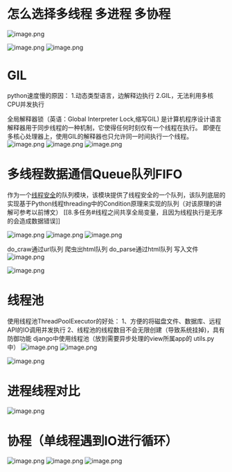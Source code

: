 # 怎么选择多线程 多进程 多协程
![image.png](https://gitee.com/sinoeast/imgs/raw/master/20230222153312.png)

![image.png](https://gitee.com/sinoeast/imgs/raw/master/20230222154323.png)
![image.png](https://gitee.com/sinoeast/imgs/raw/master/20230222154433.png)
# GIL
python速度慢的原因：
1.动态类型语言，边解释边执行
2.GIL，无法利用多核CPU并发执行

全局解释器锁（英语：Global Interpreter Lock,缩写GIL)
是计算机程序设计语言解释器用于同步线程的一种机制，它使得任何时刻仅有一个线程在执行。
即便在多核心处理器上，使用GIL的解释器也只允许同一时间执行一个线程。
![image.png](https://gitee.com/sinoeast/imgs/raw/master/20230222154949.png)
![image.png](https://gitee.com/sinoeast/imgs/raw/master/20230222155220.png)
![image.png](https://gitee.com/sinoeast/imgs/raw/master/20230222155325.png)
# 多线程数据通信Queue队列FIFO

作为一个[线程安全](https://so.csdn.net/so/search?q=%E7%BA%BF%E7%A8%8B%E5%AE%89%E5%85%A8&spm=1001.2101.3001.7020)的队列模块，该模块提供了线程安全的一个队列，该队列底层的实现基于Python线程threading中的Condition原理来实现的队列（对该原理的讲解可参考以前博文）
[[8.多任务#线程之间共享全局变量，且因为线程执行是无序的会造成数据错误]]

![image.png](https://gitee.com/sinoeast/imgs/raw/master/20230222163558.png)
![image.png](https://gitee.com/sinoeast/imgs/raw/master/20230222163607.png)
![image.png](https://gitee.com/sinoeast/imgs/raw/master/20230222163628.png)

do_craw通过url队列 爬虫出html队列
do_parse通过html队列 写入文件
![image.png](https://gitee.com/sinoeast/imgs/raw/master/20230222170341.png)

![image.png](https://gitee.com/sinoeast/imgs/raw/master/20230222170322.png)

# 线程池
使用线程池ThreadPoolExecutor的好处：
1、方便的将磁盘文件、数据库、远程API的IO调用并发执行
2、线程池的线程数目不会无限创建（导致系统挂掉)，具有防御功能
django中使用线程池（放到需要异步处理的view所属app的 utils.py中）
![image.png](https://gitee.com/sinoeast/imgs/raw/master/20230222171712.png)
![image.png](https://gitee.com/sinoeast/imgs/raw/master/20230222171757.png)

![image.png](https://gitee.com/sinoeast/imgs/raw/master/20230223111510.png)



# 进程线程对比

![image.png](https://gitee.com/sinoeast/imgs/raw/master/20230223144446.png)


# 协程（单线程遇到IO进行循环）
![image.png](https://gitee.com/sinoeast/imgs/raw/master/20230223144401.png)
![image.png](https://gitee.com/sinoeast/imgs/raw/master/20230223145016.png)
![image.png](https://gitee.com/sinoeast/imgs/raw/master/20230223145954.png)
